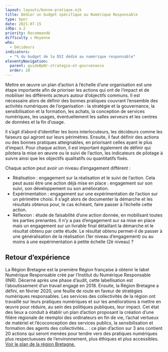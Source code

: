 ```yaml
---
layout: layouts/bonne-pratique.njk
title: Dédier un budget spécifique au Numérique Responsable
type: bpnr
date: 2021-07-15
idbp: a.2
priority: Recommandé
difficulty : Moyenne
who:
  - Décideurs
indicators:
  - "% du budget de la DSI dédié au numérique responsable"
eleventyNavigation:
  parent: guideBpNr-strategie-et-gourvenance
  order: 20
---
```


Mettre en œuvre un plan d’action à l’échelle d’une organisation est une étape importante afin de prioriser les actions qui ont de l’impact et de mobiliser les différents acteurs autour d’objectifs communs. Il est nécessaire alors de définir des bonnes pratiques couvrant l’ensemble des activités numériques de l’organisation : la stratégie et la gouvernance, la sensibilisation et la formation, les achats, la conception de services numériques, les usages, éventuellement les salles serveurs et les centres de données et la fin d’usage.

Il s’agit d’abord d’identifier les bons interlocuteurs, les décideurs comme les faiseurs qui agiront sur leurs périmètres. Ensuite, il faut définir des actions ou des bonnes pratiques atteignables, en priorisant celles ayant le plus d’impact. Pour chaque action, il est important également de définir qui pilotera la mise en œuvre ou le suivi de l’action, les indicateurs de pilotage à suivre ainsi que les objectifs qualitatifs ou quantitatifs fixés.

Chaque action peut avoir un niveau d’engagement différent :
* Réalisation : engagement sur la réalisation et le suivi de l’action. Cela peut aussi être une action déjà mise en place : engagement sur son suivi, son développement ou son amélioration.
* Expérimentation : engagement sur une expérimentation de l’action sur un périmètre choisi. Il s’agit alors de documenter la démarche et les résultats obtenus pour, le cas échéant, faire passer à l’échelle cette action.
* Réflexion : étude de faisabilité d’une action donnée, en mobilisant toutes les parties prenantes. Il n’y a pas d’engagement sur sa mise en place mais un engagement sur un livrable final détaillant la démarche et le résultat obtenu par cette étude. Le résultat obtenu permet-il de passer à une généralisation de la réalisation (1er niveau d’engagement) ou au moins à une expérimentation à petite échelle (2è niveau) ?

## Retour d’expérience 
La Région Bretagne est la première Région française à obtenir le label Numérique Responsable créé par l’Institut du Numérique Responsable (INR). Décerné après une phase d’audit, cette labellisation est l’aboutissement d’un travail engagé en 2018. Ensuite, la Région Bretagne a défini, en février 2020, une feuille de route en faveur de stratégies numériques responsables. Les services des collectivités de la région ont travaillé sur leurs pratiques numériques et sur les améliorations à mettre en œuvre pour réduire, au sein des politiques publiques, leur impact. Cet état des lieux a conduit à établir un plan d’action proposant la création d’une filière régionale de réemploi des ordinateurs en fin de vie, l’achat vertueux de matériel et l’écoconception des services publics, la sensibilisation et formation des agents des collectivités… : ce plan d’action sur 3 ans contient 20 actions qui seront menées pour tendre vers des pratiques numériques plus respectueuses de l’environnement, plus éthiques et plus accessibles. [Voir le plan de la région Bretagne.](/https://www.bretagne.bzh/app/uploads/PlanActions_label_Numerique_responsable_-avril_2021.pdf/)


